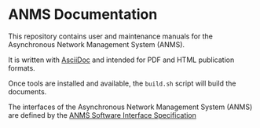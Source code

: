 <!--
Copyright (c) 2023-2025 The Johns Hopkins University Applied Physics
Laboratory LLC.

This file is part of the Asynchronous Network Management System (ANMS).

Licensed under the Apache License, Version 2.0 (the "License");
you may not use this file except in compliance with the License.
You may obtain a copy of the License at
    http://www.apache.org/licenses/LICENSE-2.0
Unless required by applicable law or agreed to in writing, software
distributed under the License is distributed on an "AS IS" BASIS,
WITHOUT WARRANTIES OR CONDITIONS OF ANY KIND, either express or implied.
See the License for the specific language governing permissions and
limitations under the License.

This work was performed for the Jet Propulsion Laboratory, California
Institute of Technology, sponsored by the United States Government under
the prime contract 80NM0018D0004 between the Caltech and NASA under
subcontract 1658085.
-->
# ANMS Documentation

This repository contains user and maintenance manuals for the Asynchronous Network Management System (ANMS).

It is written with [AsciiDoc](https://asciidoc.org/) and intended for PDF and HTML publication formats.

Once tools are installed and available, the `build.sh` script will build the documents.

The interfaces of the Asynchronous Network Management System (ANMS) are defined by the [ANMS Software Interface Specification](ANMS%20Software%20Interface%20Specification%20rev%20A.pdf)
